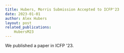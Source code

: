 ```yaml
---
title: Hubers, Morris Submission Accepted to ICFP'23
date: 2023-01-01
author: Alex Hubers
layout: post
related_publications:
    HubersM23
---
```


We published a paper in ICFP '23.
